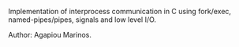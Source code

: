 
Implementation of interprocess communication in C using fork/exec,
 named-pipes/pipes, signals and low level I/O.

Author: Agapiou Marinos.
